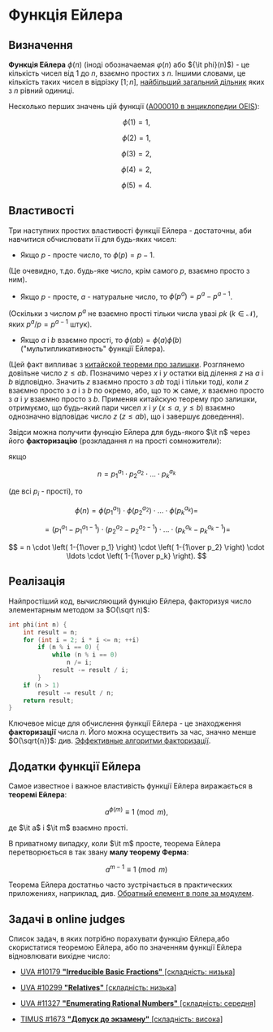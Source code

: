 # Функція Ейлера

## Визначення

**Функція Ейлера** $\phi (n)$ (іноді обозначаемая $\varphi(n)$ або ${\it phi}(n)$) - це кількість чисел від $1$ до $n$, взаємно простих з $n$. Іншими словами, це кількість таких чисел в відрізку $[1; n]$, [найбільший загальний дільник](euclid_algorithm) яких з $n$ рівний одиниці.

Несколько перших значень цій функції ([A000010 в энциклопедии OEIS](http://oeis.org/A000010)):

$$
\phi (1)=1,
$$

$$
\phi (2)=1,
$$

$$
\phi (3)=2,
$$

$$
\phi (4)=2,
$$

$$
\phi (5)=4.
$$

## Властивості

Три наступних простих властивості функції Ейлера - достаточны, аби навчитися обчислювати її для будь-яких чисел:

* Якщо $p$ - просте число, то $\phi (p)=p-1$.

(Це очевидно, т.до. будь-яке число, крім самого $p$, взаємно просто з ним).

* Якщо $p$ - просте, $a$ - натуральне число, то $\phi (p^a)=p^a-p^{a-1}$.

(Оскільки з числом $p^a$ не взаємно прості тільки числа увазі $pk$ $(k \in \mathcal{N})$, яких $p^a / p = p^{a-1}$ штук).

* Якщо $a$ і $b$ взаємно прості, то $\phi(ab) = \phi(a) \phi(b)$ ("мультипликативность" функції Ейлера).

(Цей факт випливає з [китайской теореми про залишки](chinese_theorem). Розглянемо довільне число $z \le ab$. Позначимо через $x$ і $y$ остатки від ділення $z$ на $a$ і $b$ відповідно. Значить $z$ взаємно просто з $ab$ тоді і тільки тоді, коли $z$ взаємно просто з $a$ і з $b$ по окремо, або, що то ж саме, $x$ взаємно просто з $a$ і $y$ взаємно просто з $b$. Применяя китайскую теорему про залишки, отримуємо, що будь-який пари чисел $x$ і $y$ $(x \le a, ~ y \le b)$ взаємно однозначно відповідає число $z$ $(z \le ab)$, що і завершує доведення).

Звідси можна получити функцію Ейлера для будь-якого $\it n$ через його **факторизацію** (розкладання $n$ на прості сомножители):

якщо

$$
n = p_1^{a_1} \cdot p_2^{a_2} \cdot \ldots \cdot p_k^{a_k}
$$

(де всі $p_i$ - прості), то

$$
\phi(n) = \phi(p_1^{a_1}) \cdot \phi(p_2^{a_2}) \cdot \ldots \cdot \phi(p_k^{a_k}) =
$$

$$
= (p_1^{a_1} - p_1^{a_1-1}) \cdot (p_2^{a_2} - p_2^{a_2-1}) \cdot \ldots \cdot (p_k^{a_k} - p_k^{a_k-1}) =
$$

$$
= n \cdot \left( 1-{1\over p_1} \right) \cdot \left( 1-{1\over p_2} \right) \cdot \ldots \cdot \left( 1-{1\over p_k} \right).
$$

## Реалізація

Найпростіший код, вычисляющий функцію Ейлера, факторизуя число элементарным методом за $O(\sqrt n)$:

<!--- TODO: specify code snippet id -->
``` cpp
int phi(int n) {
    int result = n;
    for (int i = 2; i * i <= n; ++i)
        if (n % i == 0) {
            while (n % i == 0)
                n /= i;
            result -= result / i;
        }
    if (n > 1)
        result -= result / n;
    return result;
}
```

Ключевое місце для обчислення функції Ейлера - це знаходження **факторизації** числа $n$. Його можна осуществить за час, значно менше $O(\sqrt{n})$: див. [Эффективные алгоритми факторизації](factorization).

## Додатки функції Ейлера

Самое известное і важное властивість функції Ейлера виражається в **теоремі Ейлера**:

$$
a^{\phi(m)} \equiv 1 \pmod m,
$$

де $\it a$ і $\it m$ взаємно прості.

В приватному випадку, коли $\it m$ просте, теорема Ейлера перетворюється в так звану **малу теорему Ферма**:

$$
a^{m-1} \equiv 1  \pmod m
$$

Теорема Ейлера достатньо часто зустрічається в практических приложениях, наприклад, див. [Обратный елемент в поле за модулем](reverse_element).

## Задачі в online judges

Список задач, в яких потрібно порахувати функцію Ейлера,або скористатися теоремою Ейлера, або по значенням функції Ейлера відновлювати вихідне число:

* [UVA #10179 **"Irreducible Basic Fractions"** [складність: низька]](http://uva.onlinejudge.org/index.php?option=onlinejudge&page=show_problem&problem=1120)

* [UVA #10299 **"Relatives"** [складність: низька]](http://uva.onlinejudge.org/index.php?option=onlinejudge&page=show_problem&problem=1240)

* [UVA #11327 **"Enumerating Rational Numbers"** [складність: середня]](http://uva.onlinejudge.org/index.php?option=com_onlinejudge&Itemid=8&page=show_problem&problem=2302)

* [TIMUS #1673 **"Допуск до экзамену"** [складність: висока]](http://acm.timus.ru/problem.aspx?space=1&num=1673)
